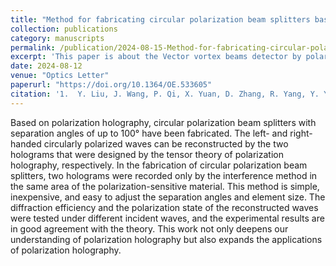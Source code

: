 ```yaml
---
title: "Method for fabricating circular polarization beam splitters based on polarization holography"
collection: publications
category: manuscripts
permalink: /publication/2024-08-15-Method-for-fabricating-circular-polarization-beam-splitters-based-on-polarization-holography
excerpt: 'This paper is about the Vector vortex beams detector by polarization holography.'
date: 2024-08-12
venue: "Optics Letter"
paperurl: "https://doi.org/10.1364/OE.533605"
citation: '1.  Y. Liu, J. Wang, P. Qi, X. Yuan, D. Zhang, R. Yang, Y. Yang, and X. Tan, "Method for fabricating circular polarization beam splitters based on polarization holography," Opt. Lett. 49(16), 4689 (2024).'
---
```


Based on polarization holography, circular polarization beam splitters with separation angles of up to 100° have been fabricated. The left- and right-handed circularly polarized waves can be reconstructed by the two holograms that were designed by the tensor theory of polarization holography, respectively. In the fabrication of circular polarization beam splitters, two holograms were recorded only by the interference method in the same area of the polarization-sensitive material. This method is simple, inexpensive, and easy to adjust the separation angles and element size. The diffraction efficiency and the polarization state of the reconstructed waves were tested under different incident waves, and the experimental results are in good agreement with the theory. This work not only deepens our understanding of polarization holography but also expands the applications of polarization holography.
